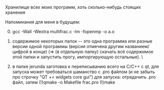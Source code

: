 Хранилище всех моих программ, хоть сколько-нибудь стоящих хранения

Напоминания для меня в будущем: 

0) gcc -Wall -Wextra multifrac.c -lm -fopenmp -o a.o 

1) содержимое некоторых папок -- это одна программа или разные версии одной программы (версия отмечена другим названием/цифрой в конце) (=> (в отдельную папку) скачать всё содержимое этой папки и запустить прогу, импортирующую остальные). \

2) в папке jerunda заготовка к переписыванию всего на C/C++ с qt, для запуска может требоваться шаманство с .pro файлом (и не забыть про строчку "QT += widgets core gui")
для запуска: отредачить .pro файл, затем
(!)qmake -o Makefile frac.pro
(!)make
